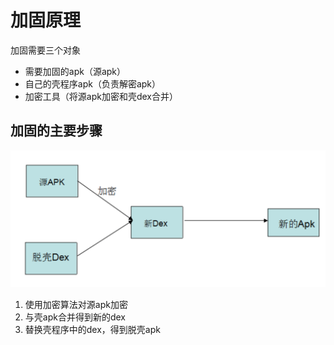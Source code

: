 # 加固原理

加固需要三个对象

- 需要加固的apk（源apk）
- 自己的壳程序apk（负责解密apk）
- 加密工具（将源apk加密和壳dex合并）

## 加固的主要步骤

![jiagu](../assets/jiagu.png)

1. 使用加密算法对源apk加密
2. 与壳apk合并得到新的dex
3. 替换壳程序中的dex，得到脱壳apk

